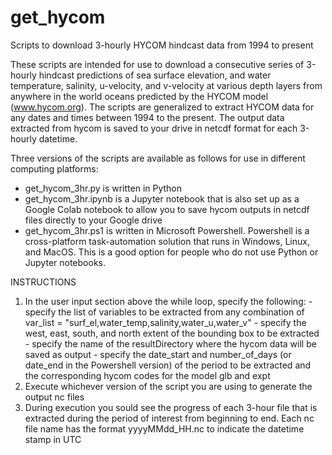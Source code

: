 # get_hycom
Scripts to download 3-hourly HYCOM hindcast data from 1994 to present

These scripts are intended for use to download a consecutive series of 3-hourly hindcast predictions of sea surface elevation, and water temperature, salinity, u-velocity, and v-velocity at various depth layers from anywhere in the world oceans predicted by the HYCOM model (www.hycom.org). The scripts are generalized to extract HYCOM data for any dates and times between 1994 to the present. The output data extracted from hycom is saved to your drive in netcdf format for each 3-hourly datetime.

Three versions of the scripts are available as follows for use in different computing platforms:

- get_hycom_3hr.py is written in Python
- get_hycom_3hr.ipynb is a Jupyter notebook that is also set up as a Google Colab notebook to allow you to save hycom outputs in netcdf files directly to your Google drive
- get_hycom_3hr.ps1 is written in Microsoft Powershell. Powershell is a cross-platform task-automation solution that runs in Windows, Linux, and MacOS. This is a good option for people who do not use Python or Jupyter notebooks.

INSTRUCTIONS

1) In the user input section above the while loop, specify the following:
 		- specify the list of variables to be extracted from any combination of var_list = "surf_el,water_temp,salinity,water_u,water_v"
 		- specify the west, east, south, and north extent of the bounding box to be extracted
 		- specify the name of the resultDirectory where the hycom data will be saved as output
 		- specify the date_start and number_of_days (or date_end in the Powershell version) of the period to be extracted and the corresponding hycom codes for the model glb and expt
 2) Execute whichever version of the script you are using to generate the output nc files
 3) During execution you sould see the progress of each 3-hour file that is extracted during the period of interest from beginning to end. Each nc file name has the format yyyyMMdd_HH.nc to indicate the datetime stamp in UTC

